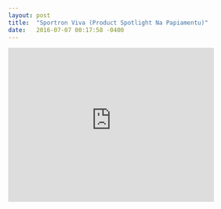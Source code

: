 ```yaml
---
layout: post
title:  "Sportron Viva (Product Spotlight Na Papiamentu)"
date:   2016-07-07 00:17:58 -0400
---
```


<iframe width="420" height="315" src="https://www.youtube.com/embed/xVPSj6onPjc" frameborder="0" allowfullscreen></iframe>
